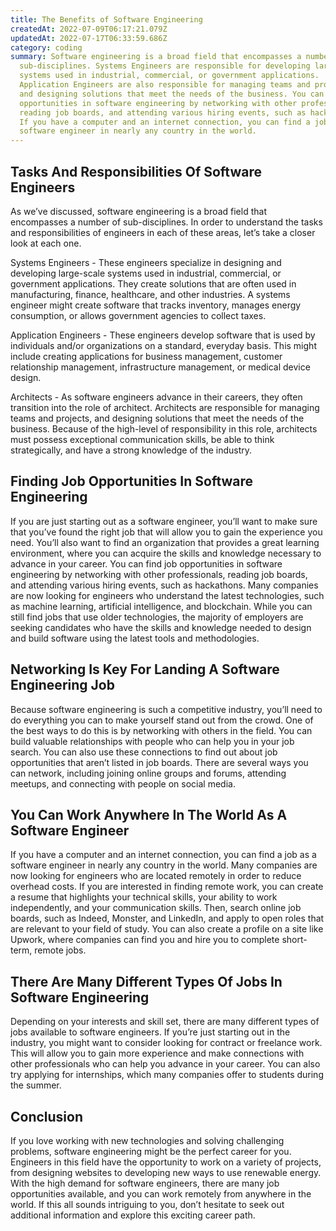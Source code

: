 ```yaml
---
title: The Benefits of Software Engineering
createdAt: 2022-07-09T06:17:21.079Z
updatedAt: 2022-07-17T06:33:59.686Z
category: coding
summary: Software engineering is a broad field that encompasses a number of
  sub-disciplines. Systems Engineers are responsible for developing large-scale
  systems used in industrial, commercial, or government applications.
  Application Engineers are also responsible for managing teams and projects,
  and designing solutions that meet the needs of the business. You can find job
  opportunities in software engineering by networking with other professionals,
  reading job boards, and attending various hiring events, such as hackathons.
  If you have a computer and an internet connection, you can find a job as a
  software engineer in nearly any country in the world.
---
```


## Tasks And Responsibilities Of Software Engineers

As we’ve discussed, software engineering is a broad field that encompasses a number of sub-disciplines. In order to understand the tasks and responsibilities of engineers in each of these areas, let’s take a closer look at each one.

Systems Engineers - These engineers specialize in designing and developing large-scale systems used in industrial, commercial, or government applications. They create solutions that are often used in manufacturing, finance, healthcare, and other industries. A systems engineer might create software that tracks inventory, manages energy consumption, or allows government agencies to collect taxes.

Application Engineers - These engineers develop software that is used by individuals and/or organizations on a standard, everyday basis. This might include creating applications for business management, customer relationship management, infrastructure management, or medical device design.

Architects - As software engineers advance in their careers, they often transition into the role of architect. Architects are responsible for managing teams and projects, and designing solutions that meet the needs of the business. Because of the high-level of responsibility in this role, architects must possess exceptional communication skills, be able to think strategically, and have a strong knowledge of the industry.

## Finding Job Opportunities In Software Engineering

If you are just starting out as a software engineer, you’ll want to make sure that you’ve found the right job that will allow you to gain the experience you need. You’ll also want to find an organization that provides a great learning environment, where you can acquire the skills and knowledge necessary to advance in your career. You can find job opportunities in software engineering by networking with other professionals, reading job boards, and attending various hiring events, such as hackathons. Many companies are now looking for engineers who understand the latest technologies, such as machine learning, artificial intelligence, and blockchain. While you can still find jobs that use older technologies, the majority of employers are seeking candidates who have the skills and knowledge needed to design and build software using the latest tools and methodologies.

## Networking Is Key For Landing A Software Engineering Job

Because software engineering is such a competitive industry, you’ll need to do everything you can to make yourself stand out from the crowd. One of the best ways to do this is by networking with others in the field. You can build valuable relationships with people who can help you in your job search. You can also use these connections to find out about job opportunities that aren’t listed in job boards. There are several ways you can network, including joining online groups and forums, attending meetups, and connecting with people on social media.

## You Can Work Anywhere In The World As A Software Engineer

If you have a computer and an internet connection, you can find a job as a software engineer in nearly any country in the world. Many companies are now looking for engineers who are located remotely in order to reduce overhead costs. If you are interested in finding remote work, you can create a resume that highlights your technical skills, your ability to work independently, and your communication skills. Then, search online job boards, such as Indeed, Monster, and LinkedIn, and apply to open roles that are relevant to your field of study. You can also create a profile on a site like Upwork, where companies can find you and hire you to complete short-term, remote jobs.

## There Are Many Different Types Of Jobs In Software Engineering

Depending on your interests and skill set, there are many different types of jobs available to software engineers. If you’re just starting out in the industry, you might want to consider looking for contract or freelance work. This will allow you to gain more experience and make connections with other professionals who can help you advance in your career. You can also try applying for internships, which many companies offer to students during the summer.

## Conclusion

If you love working with new technologies and solving challenging problems, software engineering might be the perfect career for you. Engineers in this field have the opportunity to work on a variety of projects, from designing websites to developing new ways to use renewable energy. With the high demand for software engineers, there are many job opportunities available, and you can work remotely from anywhere in the world. If this all sounds intriguing to you, don’t hesitate to seek out additional information and explore this exciting career path.
